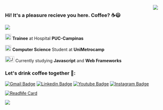 
<!-- API Github Stats --> 
<img align='right' src="https://github-readme-stats.vercel.app/api?username=brunomarcosluz&show_icons=true&theme=ayu-mirage">

### Hi! It's a pleasure recieve you here. Coffee? :coffee::smiley:

<!--Badge Overiew-->
<img src="https://img.shields.io/static/v1?label=Overview&message=BrunoLuz&color=fddb3a&style=for-the-badge&logo=GHOST">

<p>

<img src="https://media.glassdoor.com/sqll/2486422/hospital-da-puc-campinas-squarelogo-1553578965994.png" alt="PUC logo" width="20" height="20"> **Trainee** at Hospital **PUC-Campinas** <br />

<img src="https://images.educamaisbrasil.com.br/content/superior/instituicao/logo/g/unimetrocamp-wyden.png" alt="Ibmec logo" width="20" height="20"> **Computer Science** Student at **UniMetrocamp**

<img src="https://cdn.worldvectorlogo.com/logos/javascript.svg" alt="JavaScript" width="30" height="20"> Currently studying **Javascript** and **Web Frameworks**

</p>

### Let's drink coffee together :speech_balloon::

[![Gmail Badge](https://img.shields.io/badge/-Email-52575d?style=flat-square&logo=Gmail&logoColor=fddb3a&link=mailto:brunoluz01.bl@gmail.com)](mailto:brunoluz01.bl@gmail.com)
[![Linkedin Badge](https://img.shields.io/badge/-LinkedIn-52575d?style=flat-square&logo=Linkedin&logoColor=fddb3a&link=https://www.linkedin.com/in/bruno-luz-089609180/)](https://www.linkedin.com/in/bruno-luz-089609180/)
[![Youtube Badge](https://img.shields.io/badge/-YouTube-52575d?style=flat-square&logo=YouTube&logoColor=fddb3a&link=https://www.youtube.com/channel/UCmQEk_3l4zkL8Lw6a9ivbCA?view_as=subscriber)](https://www.youtube.com/channel/UCmQEk_3l4zkL8Lw6a9ivbCA/)
[![Instagram Badge](https://img.shields.io/badge/-Instagram-52575d?style=flat-square&logo=Instagram&logoColor=fddb3a&link=https://www.instagram.com/eusoubrunoluz/)](https://www.instagram.com/eusoubrunoluz/)


[![ReadMe Card](https://github-readme-stats.vercel.app/api/pin/?username=brunomarcosluz&repo=Learn-Javascript&theme=ayu-mirage)](https://github.com/brunomarcosluz/github-Learn-Javascript)

<img align="rigth" src="https://github-readme-stats.vercel.app/api/pin/?username=brunomarcosluz&repo=Black-Horse-Stdio&theme=ayu-mirage">